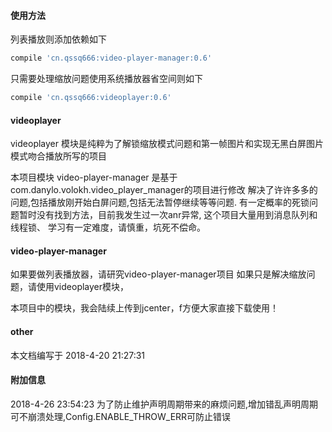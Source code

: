 #### 使用方法

列表播放则添加依赖如下
```groovy
compile 'cn.qssq666:video-player-manager:0.6'

```

只需要处理缩放问题使用系统播放器省空间则如下
```groovy
compile 'cn.qssq666:videoplayer:0.6'
```
#### videoplayer
videoplayer 模块是纯粹为了解锁缩放模式问题和第一帧图片和实现无黑白屏图片模式吻合播放所写的项目


本项目模块 video-player-manager 是基于com.danylo.volokh.video_player_manager的项目进行修改
解决了许许多多的问题,包括播放刚开始白屏问题,包括无法暂停继续等等问题.
有一定概率的死锁问题暂时没有找到方法，目前我发生过一次anr异常, 这个项目大量用到消息队列和线程锁、 学习有一定难度，请慎重，坑死不偿命。

#### video-player-manager
如果要做列表播放器，请研究video-player-manager项目
如果只是解决缩放问题，请使用videoplayer模块，

本项目中的模块，我会陆续上传到jcenter，f方便大家直接下载使用！






#### other

本文档编写于 2018-4-20 21:27:31

#### 附加信息
2018-4-26 23:54:23
为了防止维护声明周期带来的麻烦问题,增加错乱声明周期可不崩溃处理,Config.ENABLE_THROW_ERR可防止错误